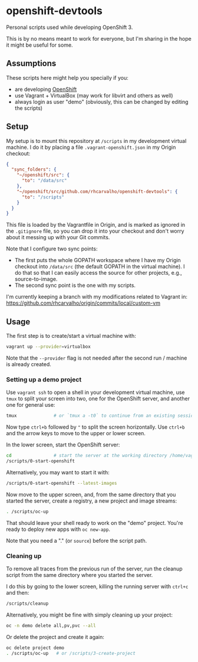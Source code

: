 # openshift-devtools

Personal scripts used while developing OpenShift 3.

This is by no means meant to work for everyone, but I'm sharing in the hope it
might be useful for some.


## Assumptions

These scripts here might help you specially if you:

- are developing [OpenShift](https://github.com/openshift/origin)
- use Vagrant + VirtualBox (may work for libvirt and others as well)
- always login as user "demo" (obviously, this can be changed by editing the
  scripts)


## Setup

My setup is to mount this repository at `/scripts` in my development virtual
machine. I do it by placing a file `.vagrant-openshift.json` in my Origin
checkout:

```json
{
  "sync_folders": {
    "~/openshift/src": {
      "to": "/data/src"
    },
    "~/openshift/src/github.com/rhcarvalho/openshift-devtools": {
      "to": "/scripts"
    }
  }
}
```

This file is loaded by the Vagrantfile in Origin, and is marked as ignored in
the `.gitignore` file, so you can drop it into your checkout and don't worry
about it messing up with your Git commits.

Note that I configure two sync points:

- The first puts the whole GOPATH workspace where I have my Origin checkout
  into `/data/src` (the default GOPATH in the virtual machine). I do that so
  that I can easily access the source for other projects, e.g.,
  source-to-image.
- The second sync point is the one with my scripts.

I'm currently keeping a branch with my modifications related to Vagrant in:
https://github.com/rhcarvalho/origin/commits/local/custom-vm


## Usage

The first step is to create/start a virtual machine with:

```bash
vagrant up --provider=virtualbox
```

Note that the `--provider` flag is not needed after the second run / machine is
already created.


### Setting up a demo project

Use `vagrant ssh` to open a shell in your development virtual machine, use
`tmux` to split your screen into two, one for the OpenShift server, and another
one for general use:

```bash
tmux              # or `tmux a -t0` to continue from an existing session
```

Now type `ctrl+b` followed by `"` to split the screen horizontally.
Use `ctrl+b` and the arrow keys to move to the upper or lower screen.

In the lower screen, start the OpenShift server:

```bash
cd                # start the server at the working directory /home/vagrant
/scripts/0-start-openshift
```

Alternatively, you may want to start it with:

```bash
/scripts/0-start-openshift --latest-images
```

Now move to the upper screen, and, from the same directory that you started the
server, create a registry, a new project and image streams:

```bash
. /scripts/oc-up
```

That should leave your shell ready to work on the "demo" project.
You're ready to deploy new apps with `oc new-app`.

Note that you need a "." (or `source`) before the script path.


### Cleaning up

To remove all traces from the previous run of the server, run the cleanup script
from the same directory where you started the server.

I do this by going to the lower screen, killing the running server with `ctrl+c`
and then:

```bash
/scripts/cleanup
```

Alternatively, you might be fine with simply cleaning up your project:

```bash
oc -n demo delete all,pv,pvc --all
```

Or delete the project and create it again:

```bash
oc delete project demo
. /scripts/oc-up   # or /scripts/3-create-project
```
